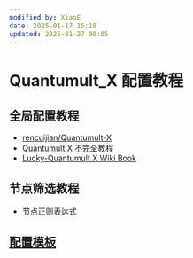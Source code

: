 ```yaml
---
modified by: XiaoE
date: 2025-01-17 15:18
updated: 2025-01-27 00:05
---
```

# Quantumult_X 配置教程

## 全局配置教程
- [rencuijian/Quantumult-X](https://github.com/rencuijian/Quantumult-X)
- [Quantumult X 不完全教程](https://www.notion.so/kopshawn/Quantumult-X-1d32ddc6e61c4892ad2ec5ea47f00917)
- [Lucky-Quantumult X Wiki Book](https://qx.atlucky.me/)

## 节点筛选教程
- [节点正则表达式](https://github.com/LaolunsiG/PCR/blob/main/Agency_Wiki/%E8%8A%82%E7%82%B9%E7%9A%84%E6%AD%A3%E5%88%99%E8%A1%A8%E8%BE%BE%E5%BC%8F.md)

## [配置模板](https://github.com/LaolunsiG/PCR/tree/main/Config_File/Quantumult_X)